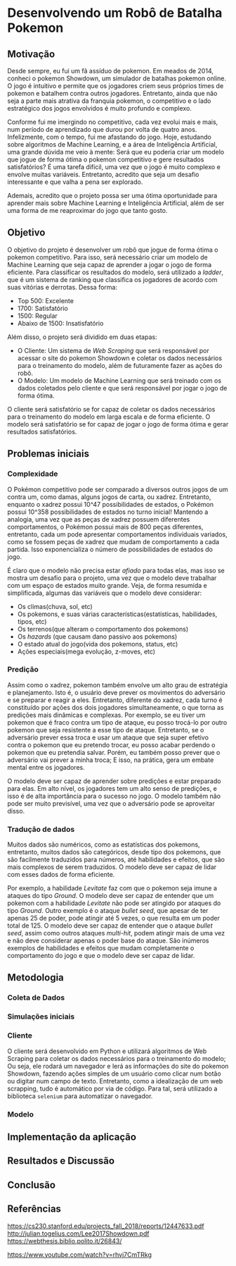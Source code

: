 # Desenvolvendo um Robô de Batalha Pokemon

## Motivação

Desde sempre, eu fui um fã assíduo de pokemon. Em meados de 2014, conheci o pokemon Showdown, um simulador de batalhas pokemon online. O jogo é intuitivo e permite que os jogadores criem seus próprios times de pokemon e batalhem contra outros jogadores. Entretanto, ainda que não seja a parte mais atrativa da franquia pokemon, o competitivo e o lado estratégico dos jogos envolvidos é muito profundo e complexo.

Conforme fui me imergindo no competitivo, cada vez evolui mais e mais, num período de aprendizado que durou por volta de quatro anos. Infelizmente, com o tempo, fui me afastando do jogo. Hoje, estudando sobre algoritmos de Machine Learning, e a área de Inteligência Artificial, uma grande dúvida me veio à mente: Será que eu poderia criar um modelo que jogue de forma ótima o pokemon competitivo e gere resultados satisfatórios? É uma tarefa difícil, uma vez que o jogo é muito complexo e envolve muitas variáveis. Entretanto, acredito que seja um desafio interessante e que valha a pena ser explorado.

Ademais, acredito que o projeto possa ser uma ótima oportunidade para aprender mais sobre Machine Learning e Inteligência Artificial, além de ser uma forma de me reaproximar do jogo que tanto gosto.

## Objetivo

O objetivo do projeto é desenvolver um robô que jogue de forma ótima o pokemon competitivo. Para isso, será necessário criar um modelo de Machine Learning que seja capaz de aprender a jogar o jogo de forma eficiente. Para classificar os resultados do modelo, será utilizado a _ladder_, que é um sistema de ranking que classifica os jogadores de acordo com suas vitórias e derrotas. Dessa forma:
- Top 500: Excelente
- 1700: Satisfatório
- 1500: Regular
- Abaixo de 1500: Insatisfatório

Além disso, o projeto será dividido em duas etapas:
- O Cliente: Um sistema de _Web Scraping_ que será responsável por acessar o site do pokemon Showdown e coletar os dados necessários para o treinamento do modelo, além de futuramente fazer as ações do robô.
- O Modelo: Um modelo de Machine Learning que será treinado com os dados coletados pelo cliente e que será responsável por jogar o jogo de forma ótima.

O cliente será satisfatório se for capaz de coletar os dados necessários para o treinamento do modelo em larga escala e de forma eficiente. O modelo será satisfatório se for capaz de jogar o jogo de forma ótima e gerar resultados satisfatórios.

## Problemas iniciais


### Complexidade
O Pokémon competitivo pode ser comparado a diversos outros jogos de um contra um, como damas, alguns jogos de carta, ou xadrez. Entretanto, enquanto o xadrez possui 10^47 possibilidades de estados, o Pokémon possui 10^358 possibilidades de estados no turno inicial! Mantendo a analogia, uma vez que as peças de xadrez possuem diferentes comportamentos, o Pokémon possui mais de 800 peças diferentes, entretanto, cada um pode apresentar comportamentos individuais variados, como se fossem peças de xadrez que mudam de comportamento a cada partida. Isso exponencializa o número de possibilidades de estados do jogo.

É claro que o modelo não precisa estar _afiado_ para todas elas, mas isso se mostra um desafio para o projeto, uma vez que o modelo deve trabalhar com um espaço de estados muito grande. Veja, de forma resumida e simplificada, algumas das variáveis que o modelo deve considerar:
- Os climas(chuva, sol, etc)
- Os pokemons, e suas várias características(estatísticas, habilidades, tipos, etc)
- Os terrenos(que alteram o comportamento dos pokemons)
- Os _hazards_ (que causam dano passivo aos pokemons)
- O estado atual do jogo(vida dos pokemons, status, etc)
- Ações especiais(mega evolução, z-moves, etc)

### Predição
Assim como o xadrez, pokemon também envolve um alto grau de estratégia e planejamento. Isto é, o usuário deve prever os movimentos do adversário e se preparar e reagir a eles. Entretanto, diferente do xadrez, cada turno é constituído por ações dos dois jogadores simultaneamente, o que torna as predições mais dinâmicas e complexas. Por exemplo, se eu tiver um pokemon que é fraco contra um tipo de ataque, eu posso trocá-lo por outro pokemon que seja resistente a esse tipo de ataque. Entretanto, se o adversário prever essa troca e usar um ataque que seja super efetivo contra o pokemon que eu pretendo trocar, eu posso acabar perdendo o pokemon que eu pretendia salvar. Porém, eu também posso prever que o adversário vai prever a minha troca; E isso, na prática, gera um embate mental entre os jogadores.

O modelo deve ser capaz de aprender sobre predições e estar preparado para elas. Em alto nível, os jogadores tem um alto senso de predições, e isso é de alta importância para o sucesso no jogo. O modelo também não pode ser muito previsível, uma vez que o adversário pode se aproveitar disso.

### Tradução de dados
Muitos dados são numéricos, como as estatísticas dos pokemons, entretanto, muitos dados são categóricos, desde tipo dos pokemons, que são facilmente traduzidos para números, até habilidades e efeitos, que são mais complexos de serem traduzidos. O modelo deve ser capaz de lidar com esses dados de forma eficiente.

Por exemplo, a habilidade _Levitate_ faz com que o pokemon seja imune a ataques do tipo _Ground_. O modelo deve ser capaz de entender que um pokemon com a habilidade _Levitate_ não pode ser atingido por ataques do tipo _Ground_. Outro exemplo é o ataque _bullet seed_, que apesar de ter apenas 25 de poder, pode atingir até 5 vezes, o que resulta em um poder total de 125. O modelo deve ser capaz de entender que o ataque _bullet seed_, assim como outros ataques _multi-hit_, podem atingir mais de uma vez e não deve considerar apenas o poder base do ataque. São inúmeros exemplos de habilidades e efeitos que mudam completamente o comportamento do jogo e que o modelo deve ser capaz de lidar.

## Metodologia

### Coleta de Dados

### Simulações iniciais

### Cliente

O cliente será desenvolvido em Python e utilizará algoritmos de Web Scraping para coletar os dados necessários para o treinamento do modelo; Ou seja, ele rodará um navegador e lerá as informações do site do pokemon Showdown, fazendo ações simples de um usuário como clicar num botão ou digitar num campo de texto. Entretanto, como a idealização de um web scrapping, tudo é automático por via de código. Para tal, será utilizado a biblioteca `selenium` para automatizar o navegador.

### Modelo

## Implementação da aplicação



## Resultados e Discussão

## Conclusão

## Referências

https://cs230.stanford.edu/projects_fall_2018/reports/12447633.pdf
http://julian.togelius.com/Lee2017Showdown.pdf
https://webthesis.biblio.polito.it/26843/

https://www.youtube.com/watch?v=rhvj7CmTRkg
